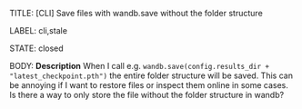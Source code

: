 TITLE:
[CLI] Save files with wandb.save without the folder structure

LABEL:
cli,stale

STATE:
closed

BODY:
**Description**
When I call e.g.  `wandb.save(config.results_dir + "latest_checkpoint.pth")` the entire folder structure will be saved. This can be annoying if I want to restore files or inspect them online in some cases. Is there a way to only store the file without the folder structure in wandb?

